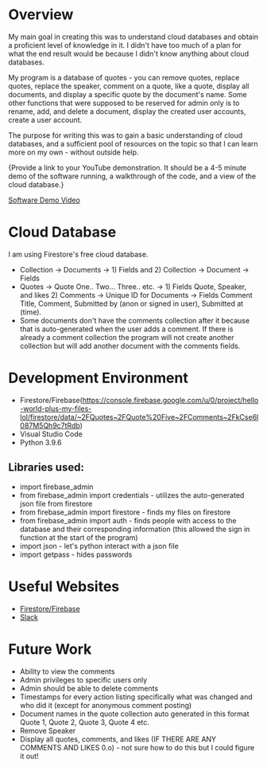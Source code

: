 # Overview

My main goal in creating this was to understand cloud databases and obtain a proficient level of knowledge in it. I didn't have too much of a plan for what the end result would be because I didn't know anything about cloud databases.

My program is a database of quotes - you can remove quotes, replace quotes, replace the speaker, comment on a quote, like a quote, display all documents, and display a specific quote by the document's name. Some other functions that were supposed to be reserved for admin only is to rename, add, and delete a document, display the created user accounts, create a user account.

The purpose for writing this was to gain a basic understanding of cloud databases, and a sufficient pool of resources on the topic so that I can learn more on my own - without outside help.

{Provide a link to your YouTube demonstration.  It should be a 4-5 minute demo of the software running, a walkthrough of the code, and a view of the cloud database.}

[Software Demo Video](http://youtube.link.goes.here)

# Cloud Database

I am using Firestore's free cloud database.

* Collection -> Documents -> 1) Fields and 2) Collection -> Document -> Fields
* Quotes -> Quote One.. Two... Three.. etc. -> 1) Fields Quote, Speaker, and likes 2) Comments -> Unique ID for Documents -> Fields Comment Title, Comment, Submitted by (anon or signed in user), Submitted at (time).
* Some documents don't have the comments collection after it because that is auto-generated when the user adds a comment. If there is already a comment collection the program will not create another collection but will add another document with the comments fields.

# Development Environment

* Firestore/Firebase(https://console.firebase.google.com/u/0/project/hello-world-plus-my-files-lol/firestore/data/~2FQuotes~2FQuote%20Five~2FComments~2FkCse6l087M5Qh9c7tRdb)
* Visual Studio Code
* Python 3.9.6
## Libraries used:
* import firebase_admin
* from   firebase_admin import credentials - utilizes the auto-generated json file from firestore
* from   firebase_admin import firestore - finds my files on firestore
* from   firebase_admin import auth - finds people with access to the database and their corresponding information (this allowed the sign in function at the start of the program)
* import json - let's python interact with a json file
* import getpass - hides passwords

# Useful Websites

* [Firestore/Firebase](https://firebase.google.com/)
* [Slack](https://stackoverflow.com/)


# Future Work

* Ability to view the comments
* Admin privileges to specific users only
* Admin should be able to delete comments
* Timestamps for every action listing specifically what was changed and who did it (except for anonymous comment posting)
* Document names in the quote collection auto generated in this format Quote 1, Quote 2, Quote 3, Quote 4 etc.
* Remove Speaker
* Display all quotes, comments, and likes (IF THERE ARE ANY COMMENTS AND LIKES 0.o) - not sure how to do this but I could figure it out!
